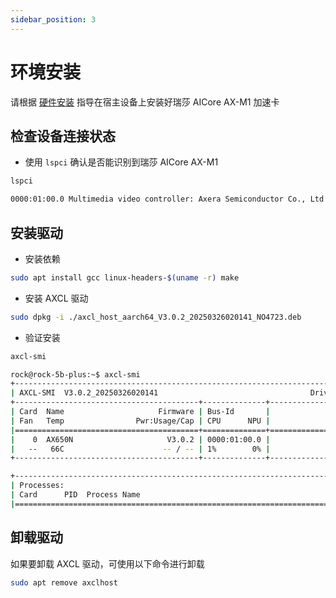 ```yaml
---
sidebar_position: 3
---
```


# 环境安装

请根据 [硬件安装](./hardware_install) 指导在宿主设备上安装好瑞莎 AICore AX-M1 加速卡

## 检查设备连接状态

- 使用 `lspci` 确认是否能识别到瑞莎 AICore AX-M1

<NewCodeBlock tip="Host" type="Device">

```bash
lspci
```

</NewCodeBlock>

```bash
0000:01:00.0 Multimedia video controller: Axera Semiconductor Co., Ltd Device 0650 (rev 01)
```

## 安装驱动

- 安装依赖

<NewCodeBlock tip="Host" type="Device">

```bash
sudo apt install gcc linux-headers-$(uname -r) make
```

</NewCodeBlock>

- 安装 AXCL 驱动

<NewCodeBlock tip="Host" type="Device">

```bash
sudo dpkg -i ./axcl_host_aarch64_V3.0.2_20250326020141_NO4723.deb
```

</NewCodeBlock>

- 验证安装

<NewCodeBlock tip="Host" type="Device">

```bash
axcl-smi
```

</NewCodeBlock>

```bash
rock@rock-5b-plus:~$ axcl-smi
+------------------------------------------------------------------------------------------------+
| AXCL-SMI  V3.0.2_20250326020141                                  Driver  V3.0.2_20250326020141 |
+-----------------------------------------+--------------+---------------------------------------+
| Card  Name                     Firmware | Bus-Id       |                          Memory-Usage |
| Fan   Temp                Pwr:Usage/Cap | CPU      NPU |                             CMM-Usage |
|=========================================+==============+=======================================|
|    0  AX650N                     V3.0.2 | 0000:01:00.0 |                149 MiB /      945 MiB |
|   --   66C                      -- / -- | 1%        0% |                 18 MiB /     7040 MiB |
+-----------------------------------------+--------------+---------------------------------------+

+------------------------------------------------------------------------------------------------+
| Processes:                                                                                     |
| Card      PID  Process Name                                                   NPU Memory Usage |
|================================================================================================|
```

## 卸载驱动

如果要卸载 AXCL 驱动，可使用以下命令进行卸载

<NewCodeBlock tip="Host" type="Device">

```bash
sudo apt remove axclhost
```

</NewCodeBlock>
